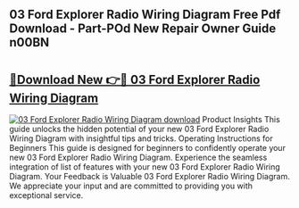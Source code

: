 ## 03 Ford Explorer Radio Wiring Diagram Free Pdf Download - Part-POd New Repair Owner Guide n00BN

# <h2><a href="http://dfl9ix.blite.top/?on=03+Ford+Explorer+Radio+Wiring+Diagram">🔗Download New 👉🔴 03 Ford Explorer Radio Wiring Diagram</a></h2>

[![03 Ford Explorer Radio Wiring Diagram download](https://i.imgur.com/lujVjoI.png)](http://dfl9ix.blite.top/?on=03+Ford+Explorer+Radio+Wiring+Diagram)
Product Insights This guide unlocks the hidden potential of your new 03 Ford Explorer Radio Wiring Diagram with insightful tips and tricks. Operating Instructions for Beginners This guide is designed for beginners to confidently operate your new 03 Ford Explorer Radio Wiring Diagram. Experience the seamless integration of list of features with your new 03 Ford Explorer Radio Wiring Diagram. Your Feedback is Valuable 03 Ford Explorer Radio Wiring Diagram. We appreciate your input and are committed to providing you with exceptional service.
